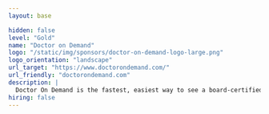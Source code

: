```yaml
---
layout: base

hidden: false
level: "Gold"
name: "Doctor on Demand"
logo: "/static/img/sponsors/doctor-on-demand-logo-large.png"
logo_orientation: "landscape"
url_target: "https://www.doctorondemand.com/"
url_friendly: "doctorondemand.com"
description: |
  Doctor On Demand is the fastest, easiest way to see a board-certified doctor or psychologist on your computer, tablet, or phone - from the comfort of home. Our doctors see and treat hundreds of medical issues and our therapists provide a safe, confidential space for you to get the treatment you need to help with your life.
hiring: false
---
```

